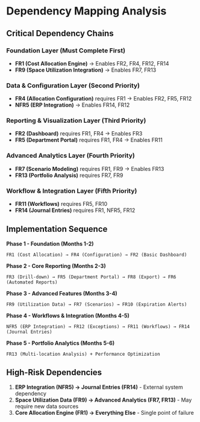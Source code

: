# Dependency Mapping Analysis

## Critical Dependency Chains

### Foundation Layer (Must Complete First)
- **FR1 (Cost Allocation Engine)** → Enables FR2, FR4, FR12, FR14
- **FR9 (Space Utilization Integration)** → Enables FR7, FR13

### Data & Configuration Layer (Second Priority)  
- **FR4 (Allocation Configuration)** requires FR1 → Enables FR2, FR5, FR12
- **NFR5 (ERP Integration)** → Enables FR14, FR12

### Reporting & Visualization Layer (Third Priority)
- **FR2 (Dashboard)** requires FR1, FR4 → Enables FR3
- **FR5 (Department Portal)** requires FR1, FR4 → Enables FR11

### Advanced Analytics Layer (Fourth Priority)
- **FR7 (Scenario Modeling)** requires FR1, FR9 → Enables FR13
- **FR13 (Portfolio Analysis)** requires FR7, FR9

### Workflow & Integration Layer (Fifth Priority)
- **FR11 (Workflows)** requires FR5, FR10
- **FR14 (Journal Entries)** requires FR1, NFR5, FR12

## Implementation Sequence

**Phase 1 - Foundation (Months 1-2)**
```
FR1 (Cost Allocation) → FR4 (Configuration) → FR2 (Basic Dashboard)
```

**Phase 2 - Core Reporting (Months 2-3)**
```
FR3 (Drill-down) → FR5 (Department Portal) → FR8 (Export) → FR6 (Automated Reports)
```

**Phase 3 - Advanced Features (Months 3-4)**
```
FR9 (Utilization Data) → FR7 (Scenarios) → FR10 (Expiration Alerts)
```

**Phase 4 - Workflows & Integration (Months 4-5)**
```
NFR5 (ERP Integration) → FR12 (Exceptions) → FR11 (Workflows) → FR14 (Journal Entries)
```

**Phase 5 - Portfolio Analytics (Months 5-6)**
```
FR13 (Multi-location Analysis) + Performance Optimization
```

## High-Risk Dependencies
1. **ERP Integration (NFR5) → Journal Entries (FR14)** - External system dependency
2. **Space Utilization Data (FR9) → Advanced Analytics (FR7, FR13)** - May require new data sources
3. **Core Allocation Engine (FR1) → Everything Else** - Single point of failure
